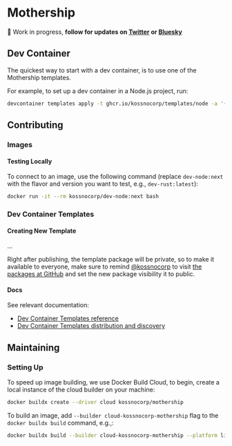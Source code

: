 # Mothership

🚧 Work in progress, **follow for updates on [Twitter](https://twitter.com/kossnocorp) or [Bluesky](https://bsky.app/profile/koss.nocorp.me)**

## Dev Container

The quickest way to start with a dev container, is to use one of the Mothership templates.

For example, to set up a dev container in a Node.js project, run:

```bash
devcontainer templates apply -t ghcr.io/kossnocorp/templates/node -a '{"name":"MY_PROJECT_NAME"}'
```

## Contributing

### Images

#### Testing Locally

To connect to an image, use the following command (replace `dev-node:next` with the flavor and version you want to test, e.g., `dev-rust:latest`):

```bash
docker run -it --rm kossnocorp/dev-node:next bash
```

### Dev Container Templates

#### Creating New Template

...

Right after publishing, the template package will be private, so to make it available to everyone, make sure to remind [@kossnocorp](https://github.com/kossnocorp) to visit [the packages at GitHub](https://github.com/kossnocorp?tab=packages) and set the new package visibility it to public.

#### Docs

See relevant documentation:

- [Dev Container Templates reference](https://containers.dev/implementors/templates/)
- [Dev Container Templates distribution and discovery](https://containers.dev/implementors/templates-distribution/)

## Maintaining

### Setting Up

To speed up image building, we use Docker Build Cloud, to begin, create a local instance of the cloud builder on your machine:

```bash
docker buildx create --driver cloud kossnocorp/mothership
```

To build an image, add `--builder cloud-kossnocorp-mothership` flag to the `docker buildx build` command, e.g.,:

```bash
docker buildx build --builder cloud-kossnocorp-mothership --platform linux/amd64 --file images/base/Dockerfile --tag kossnocorp/dev-base .
```
